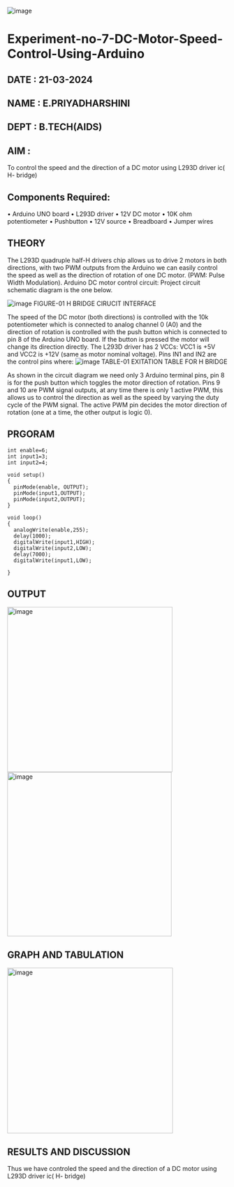 ![image](https://github.com/vasanthkumarch/Experiment-no-7-DC-Motor-Speed-Control-Using-Arduino/assets/36288975/739cc470-48c8-4873-a730-6319b4afc602)
# Experiment-no-7-DC-Motor-Speed-Control-Using-Arduino
## DATE : 21-03-2024
## NAME : E.PRIYADHARSHINI
## DEPT : B.TECH(AIDS)

## AIM :
To control the speed and the direction of a DC motor using L293D driver ic( H- bridge)

## Components Required:
•	Arduino UNO board
•	L293D driver
•	12V DC motor
•	10K ohm potentiometer
•	Pushbutton
•	12V source
•	Breadboard
•	Jumper wires
## THEORY 
The L293D quadruple half-H drivers chip allows us to drive 2 motors in both directions, with two PWM outputs from the Arduino we can easily control the speed as well as the direction of rotation of one DC motor. (PWM: Pulse Width Modulation).
Arduino DC motor control circuit:
Project circuit schematic diagram is the one below.

![image](https://user-images.githubusercontent.com/36288975/167763051-b230c183-afc5-46f2-ba95-0f95e10dd6c9.png)
FIGURE-01 H BRIDGE CIRUCIT INTERFACE 
 
The speed of the DC motor (both directions) is controlled with the 10k potentiometer which is connected to analog channel 0 (A0) and the direction of rotation is controlled with the push button which is connected to pin 8 of the Arduino UNO board. If the button is pressed the motor will change its direction directly.
The L293D driver has 2 VCCs: VCC1 is +5V and VCC2 is +12V (same as motor nominal voltage). Pins IN1 and IN2 are the control pins where:
![image](https://user-images.githubusercontent.com/36288975/167763120-1421c2c5-8381-49eb-b376-03f6e1113b7a.png)
TABLE-01 EXITATION TABLE FOR H BRIDGE 

As shown in the circuit diagram we need only 3 Arduino terminal pins, pin 8 is for the push button which toggles the motor direction of rotation. Pins 9 and 10 are PWM signal outputs, at any time there is only 1 active PWM, this allows us to control the direction as well as the speed by varying the duty cycle of the PWM signal. The active PWM pin decides the motor direction of rotation (one at a time, the other output is logic 0).

## PRGORAM 
```
int enable=6;
int input1=3;
int input2=4;

void setup()
{
  pinMode(enable, OUTPUT);
  pinMode(input1,OUTPUT);
  pinMode(input2,OUTPUT);
}

void loop()
{
  analogWrite(enable,255);
  delay(1000);
  digitalWrite(input1,HIGH);
  digitalWrite(input2,LOW);
  delay(7000);
  digitalWrite(input1,LOW);
  
}
```
## OUTPUT
<img width="378" alt="image" src="https://github.com/EPriyadharshini/Experiment-no-7-DC-Motor-Speed-Control-Using-Arduino/assets/144870831/ebaa959c-4312-4bce-8e79-316b6cdea275">



<img width="376" alt="image" src="https://github.com/EPriyadharshini/Experiment-no-7-DC-Motor-Speed-Control-Using-Arduino/assets/144870831/9bf3c561-dd76-4a76-ad01-ee0f17654741">



## GRAPH AND TABULATION 

<img width="379" alt="image" src="https://github.com/EPriyadharshini/Experiment-no-7-DC-Motor-Speed-Control-Using-Arduino/assets/144870831/b1b9c879-75b6-40cc-841d-7d532266c6ae">





## RESULTS AND DISCUSSION 
Thus we have controled the speed and the direction of a DC motor using L293D driver ic( H- bridge)

